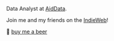 Data Analyst at [AidData](https://www.aiddata.org/).

Join me and my friends on the [IndieWeb](https://indieweb.org)!

🍺 [buy me a beer](https://ko-fi.com/K3K4FC71R)
